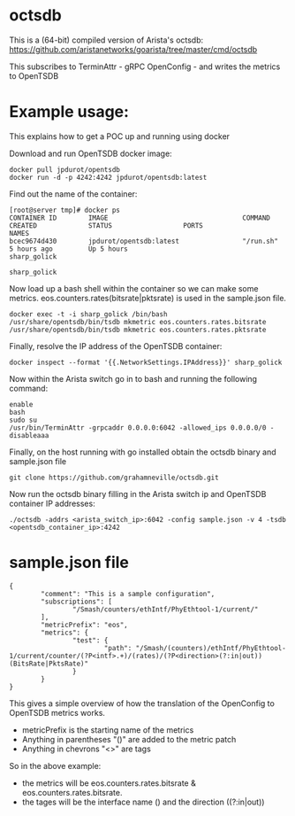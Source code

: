 # octsdb


This is a (64-bit) compiled version of Arista's octsdb: https://github.com/aristanetworks/goarista/tree/master/cmd/octsdb

This subscribes to TerminAttr - gRPC OpenConfig - and writes the metrics to OpenTSDB

# Example usage:

This explains how to get a POC up and running using docker

Download and run OpenTSDB docker image:

```
docker pull jpdurot/opentsdb
docker run -d -p 4242:4242 jpdurot/opentsdb:latest
```

Find out the name of the container:

```
[root@server tmp]# docker ps
CONTAINER ID        IMAGE                                  COMMAND                  CREATED             STATUS                  PORTS                                                           NAMES
bcec9674d430        jpdurot/opentsdb:latest                "/run.sh"                5 hours ago         Up 5 hours                                                                              sharp_golick
                                                            sharp_golick
```

Now load up a bash shell within the container so we can make some metrics. eos.counters.rates(bitsrate|pktsrate) is used in the sample.json file. 

```
docker exec -t -i sharp_golick /bin/bash
/usr/share/opentsdb/bin/tsdb mkmetric eos.counters.rates.bitsrate
/usr/share/opentsdb/bin/tsdb mkmetric eos.counters.rates.pktsrate
```

Finally, resolve the IP address of the OpenTSDB container:

```
docker inspect --format '{{.NetworkSettings.IPAddress}}' sharp_golick
```

Now within the Arista switch go in to bash and running the following command:

```
enable
bash
sudo su
/usr/bin/TerminAttr -grpcaddr 0.0.0.0:6042 -allowed_ips 0.0.0.0/0 -disableaaa
```

Finally, on the host running with go installed obtain the octsdb binary and sample.json file

```
git clone https://github.com/grahamneville/octsdb.git
```

Now run the octsdb binary filling in the Arista switch ip and OpenTSDB container IP addresses:

```
./octsdb -addrs <arista_switch_ip>:6042 -config sample.json -v 4 -tsdb <opentsdb_container_ip>:4242
```


# sample.json file

```
{
        "comment": "This is a sample configuration",
        "subscriptions": [
                "/Smash/counters/ethIntf/PhyEthtool-1/current/"
        ],
        "metricPrefix": "eos",
        "metrics": {
                "test": {
                        "path": "/Smash/(counters)/ethIntf/PhyEthtool-1/current/counter/(?P<intf>.+)/(rates)/(?P<direction>(?:in|out))(BitsRate|PktsRate)"
                }
        }
}
```

This gives a simple overview of how the translation of the OpenConfig to OpenTSDB metrics works.

 - metricPrefix is the starting name of the metrics
 - Anything in parentheses "()" are added to the metric patch
 - Anything in chevrons "<>" are tags

So in the above example:
 - the metrics will be eos.counters.rates.bitsrate & eos.counters.rates.bitsrate.
 - the tages will be the interface name (<intf>) and the direction (<direction>(?:in|out))
